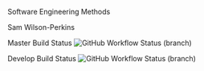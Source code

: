 Software Engineering Methods

Sam Wilson-Perkins

Master Build Status ![GitHub Workflow Status (branch)](https://img.shields.io/github/actions/workflow/status/09wilsam01/sem/main.yml?branch=master)

Develop Build Status ![GitHub Workflow Status (branch)](https://img.shields.io/github/actions/workflow/status/09wilsam01/sem/main.yml?branch=develop)
